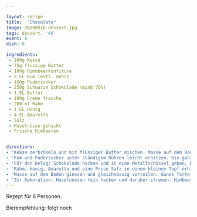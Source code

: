 ```yaml
---

layout: recipe
title:  "Chocolate"
image: 20200516-dessert.jpg
tags: dessert, '#6'
event: 6
dish: 6

ingredients:
 - 200g Kekse
 - 75g flüssige Butter
 - 100g Himmbeerkonfitüre
 - 2 EL Rum (evtl. mehr)
 - 100g Puderzucker
 - 250g Schwarze Schokolade (mind 70%)
 - 1 EL Butter
 - 100g Creme fraiche
 - 200 ml Rahm
 - 1 EL Honig
 - 4 EL Amaretto
 - Salz
 - Haselnüsse gehackt
 - Frische Himbeeren


directions:
- 'Kekse zerbröseln und mit flüssiger Butter mischen. Masse auf dem Boden der Spring- oder Muffinform gleichmässig verteilen und leicht andrücken. Boden mit Himbeerkonfitüre bestreichen. Den Boden im Tiefkühler kaltstellen.'
- 'Rum und Puderzucker unter ständigem Rühren leicht erhitzen. Die ganze Masse gleichmässig auf dem Boden verteilen. Den Boden im Anschluss wieder im Tiefkühler kaltstellen.'
- 'Für den Belag: Schokolade hacken und in eine Metallschüssel geben, Butter und Creme fraiche zugeben. Die Metallschlüssel in ein heisses Wasserbad stellen und warten bis alles geschmolzen ist.'
- 'Rahm, Honig, Amaretto und eine Prise Salz in einem kleinen Topf erhitzen und anschliessend unter die Schokoladenmasse rühren'
- 'Masse auf dem Boden giessen und gleichmässig verteilen. Ganze Torte im Kühlschrank 1 Std. kühl stellen.'
- 'Zur Dekoration: Haselnüssen fein hacken und darüber streuen. Himbeere und Puderzucker schmelzen und Teller damit verzieren. Frische Himbeeren auf dem Teller verteilen'
---
```


Rezept für 6 Personen.

Bierempfehlung: folgt noch
